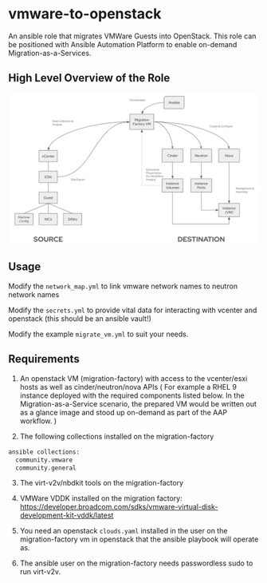 # vmware-to-openstack
An ansible role that migrates VMWare Guests into OpenStack.  This role can be positioned with Ansible Automation Platform to enable on-demand Migration-as-a-Services.

## High Level Overview of the Role
![](https://github.com/gprocunier/vmware-to-openstack/blob/main/images/vmw2osp-hla.png?raw=true)

## Usage
Modify the `network_map.yml` to link vmware network names to neutron network names

Modify the `secrets.yml` to provide vital data for interacting with vcenter and openstack (this should be an ansible vault!)

Modify the example `migrate_vm.yml` to suit your needs.


## Requirements
1. An openstack VM (migration-factory) with access to the vcenter/esxi hosts as well as cinder/neutron/nova APIs
( For example a RHEL 9 instance deployed with the required components listed below.  In the Migration-as-a-Service scenario, the prepared VM would be written out as a glance image and stood up on-demand as part of the AAP workflow. )

2. The following collections installed on the migration-factory

```
ansible collections:
  community.vmware  
  community.general
```

3. The virt-v2v/nbdkit tools on the migration-factory

4. VMWare VDDK installed on the migration factory:
  https://developer.broadcom.com/sdks/vmware-virtual-disk-development-kit-vddk/latest

5. You need an openstack `clouds.yaml` installed in the user on the migration-factory vm in openstack that the ansible playbook will operate as.

6. The ansible user on the migration-factory needs passwordless sudo to run virt-v2v.
